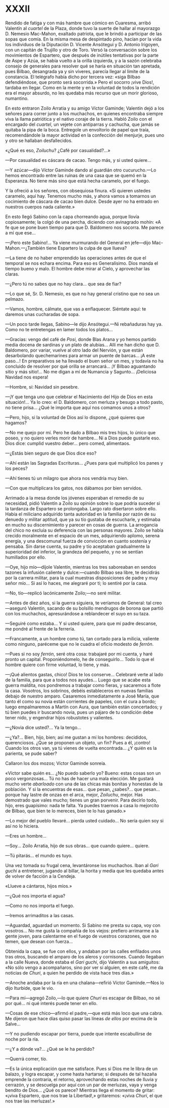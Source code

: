 # XXXII

Rendido de fatiga y con más hambre que cómico en Cuaresma, arribó Valentín al
*cuartel* de la Plaza, donde tuvo la suerte de hallar al mayorazgo D. Nemesio
Mac-Mahon, exaltado patriota, que le brindó a participar de las sopas que
comía. En la misma mesa de despintado pino, hacían por la vida los individuos
de la Diputación D. Vicente Ansótegui y D. Antonio Irigoyen, con un capitán de
Trujillo y otro de Toro. Versó la conversación sobre los movimientos de
Espartero, que después de inútiles tentativas por la parte de Aspe y Azúa, se
había vuelto a la orilla izquierda, y a la sazón celebraba consejo de generales
para resolver qué se haría en situación tan apretada, pues Bilbao, desangrada
ya y sin víveres, parecía llegar al límite de la constancia. El telégrafo había
dicho por tercera vez: «siga Bilbao defendiéndose, que pronto será socorrida.»
Pero el socorro ¡vive Dios!, tardaba en llegar. Como en la mente y en la
voluntad de todos la rendición era el mayor absurdo, no les quedaba más recurso
que un morir glorioso, numantino.

En esto entraron Zoilo Arratia y su amigo Víctor Gaminde; Valentín dejó a los
señores para correr junto a los muchachos, en quienes encontraba siempre viva
la llama patriótica y el nativo coraje de la tierra. Habló Zoilo con el
encargado del *cuartel*, un vejete con antiparras y cachucha, que jamás se
quitaba la pipa de la boca. Entregole un envoltorio de papel que traía,
recomendándole la mayor actividad en la confección del menjurje, pues uno
y otro se hallaban desfallecidos.

«¿Qué es eso, *Zoiluchu*? ¿Café por casualidad?...»

—Por casualidad es cáscara de cacao. Tengo más, y si usted quiere...

—Y azúcar—dijo Víctor Gaminde dando al guardián otro cucurucho.—Lo hemos
encontrado entre las ruinas de una casa que se quemó en la Esperanza. No tiene
más sino que está hecha caramelo, por el fuego.

Y la ofreció a los señores, con obsequiosa finura. «Si quieren ustedes
caramelo, aquí hay. Tenemos mucho más, y ahora vamos a tomarnos un cocimiento
de cáscara de cacao bien dulce. Desde ayer no ha entrado en nuestros cuerpos
nada caliente.»

En esto llegó Sabino con la capa chorreando agua, porque llovía copiosamente;
la colgó de una percha, diciendo con avinagrado mohín: «A fe que se pone buen
tiempo para que D. Baldomero nos socorra. Me parece a mí que ese...

—¡Pero este Sabino!... Ya viene murmurando del General en jefe—dijo
Mac-Mahon.—¿También tiene Espartero la culpa de que llueva?

—La tiene de no haber emprendido las operaciones antes de que el temporal se
nos echara encima. Para eso es Generalísimo. Dios manda el tiempo bueno y malo.
El hombre debe mirar al Cielo, y aprovechar las claras.

—¿Pero tú no sabes que no hay clara... que sea de fiar?

—Lo que sé, Sr. D. Nemesio, es que no hay general cristino que no sea un
pelmazo.

—Vamos, hombre, cálmate, que vas a enflaquecer. Siéntate aquí: te daremos unas
cucharadas de sopa.

—Un poco tarde llegas, Sabino—le dijo Ansótegui.—Ni rebañaduras hay ya. Como no
te entretengas en lamer todos los platos...

—Gracias: vengo del café de *Posi*, donde Blas Arana y yo hemos partido media
docena de sardinas y un plato de alubias... Allí me han dicho que D. Baldomero,
por variar, vuelve al otro lado del Nervión, y que están desarbolando
quechemarines para armar un puente de barcas... ¡A este paso...! En
preparativos se ha llevado el buen señor un mes, y todavía no ha concluido de
resolver por qué orilla se arrancará... ¡Y Bilbao aguantando sitio y más
sitio!... No me digan a mí de Numancia y Sagunto... ¡Deliciosa Navidad nos
espera!

—Hombre, sí: Navidad sin pesebre.

—¡Y que tenga uno que celebrar el Nacimiento del Hijo de Dios en esta
situación!... Ya lo creo: el D. Baldomero, con merluza y besugo a todo pasto,
no tiene prisa... ¿Qué le importa que aquí nos comamos unos a otros?

—Pero, hijo, si la voluntad de Dios así lo dispone, ¿qué quieres que hagamos?

—No me quejo por mí. Pero he dado a Bilbao mis tres hijos, lo único que poseo,
y no quiero verles morir de hambre... Ni a Dios puede gustarle eso. Dios dice:
cumplid vuestro deber... pero comed, alimentaos.

—¿Estás bien seguro de que Dios dice eso?

—Ahí están las Sagradas Escrituras... ¿Pues para qué multiplicó los panes y los
peces?

—Ahí tienes tú un milagro que ahora nos vendría muy bien.

—Con que multiplicara los gatos, nos dábamos por bien servidos.

Arrimado a la mesa donde los jóvenes esperaban el remedio de su necesidad,
pidió Valentín a Zoilo su opinión sobre lo que podría suceder si la tardanza de
Espartero se prolongaba. Largo rato disertaron sobre ello. Había el miliciano
adquirido tanta autoridad en la familia por razón de su denuedo y militar
aptitud, que ya su tío gustaba de escucharle, y estimaba en mucho su
discernimiento y parecer en cosas de guerra. La arrogancia del chico no excluía
su deferencia con las personas mayores. Zoilo se había crecido moralmente en el
espacio de un mes, adquiriendo aplomo, serena energía, y una descomunal fuerza
de convicción en cuanto sostenía y pensaba. Sin darse cuenta, su padre y tío
aceptaban gradualmente la superioridad del inferior, la grandeza del pequeño,
y no se sentían humillados por ello.

—Oye, hijo mío—díjole Valentín, mientras los tres saboreaban en sendos tazones
la infusión caliente y dulce:—cuando Bilbao sea libre, te decidirás por la
carrera militar, para la cual muestras disposiciones de padre y muy señor
mío... Si así lo haces, me alegraré por ti; lo sentiré por la casa.

—No, tío—replicó lacónicamente Zoilo;—no seré militar.

—Antes de diez años, si la guerra siguiera, te veríamos de General: tal
creo—aseguró Valentín, sacando de su bolsillo mendrugos de borona que partió
con los muchachos, apresurándose a reblandecer el suyo en su taza.

—Seguiré como estaba... Y si usted quiere, para que mi padre descanse, me
pondré al frente de la ferrería.

—Francamente, a un hombre como tú, tan cortado para la milicia, valiente como
ninguno, paréceme que no le cuadra el oficio modesto de *ferrón*.

—Pues si no soy *ferrón*, seré otra cosa: trabajaré por mi cuenta, y haré
pronto un capital. Proponiéndomelo, he de conseguirlo... Todo lo que el hombre
quiere con firme voluntad, lo tiene, y más.

—¡Qué alientos gastas, chico! Dios te los conserve... Celebraré verte al lado
de la familia, para que a todos nos ayudes... Luego que se acabe esta guerra
maldita, nos pondremos a trabajar como fieras, y sacaremos a flote la casa.
Vosotros, los sobrinos, debéis estableceros en nuevas familias debajo de
nuestro amparo. Casaremos inmediatamente a José María, que tanto él como su
novia están corrientes de papeles, con el cura a bordo; luego empalmaremos
a Martín con Aura, que también están concertados; y tú bien puedes ir buscando
novia, pues un pájaro de tu condición debe tener nido, y engendrar hijos
robustotes y valientes.

—¿Novia dice usted?... Ya la tengo...

—¿Ya?... Bien, hijo, bien; así me gustan a mí los hombres: decididos,
querenciosos. ¿Que se proponen un objeto, un fin? Pues a él, ¡contro! Cuando
los otros van, ya tú vienes de vuelta encontrada... ¿Y quién es la parienta, se
pude saber?

Callaron los dos mozos; Víctor Gaminde sonreía.

«Víctor sabe quién es... ¿No puedo saberlo yo? Bueno: estas cosas son un poco
vergonzosas... Tú no has de hacer una mala elección. Me gustará mucho verte
*abarloado* con una de las chicas más bonitas y honestas de la población. Y si
la encuentras de esas... que pesan, ¿sabes?... que pesan... porque hay lastre
de onzas en el arca, mejor, *Zoiluchu*, mejor. Has demostrado que vales mucho;
tienes un gran porvenir. Para decirlo todo, hijo, eres guapísimo: nada te
falta. Ya puedes traernos a casa lo mejorcito de Bilbao, que bien te lo
mereces, bien te lo has ganado.»

—Lo mejor del pueblo llevaré... pierda usted cuidado... No sería quien soy si
así no lo hiciera.

—Eres un hombre...

—Soy... Zoilo Arratia, hijo de sus obras... que cuando quiere... quiere.

—Tú pitarás... el mundo es tuyo.

Una vez tomada su frugal cena, levantáronse los muchachos. Iban al *Gari guchi*
a entretener, jugando al billar, la horita y media que les quedaba antes de
volver de facción a la Cendeja.

«Llueve a cántaros, hijos míos.»

—¿Qué nos importa el agua?

—Como no nos importa el fuego.

—Iremos arrimaditos a las casas.

—Aguardad, aguardad un momento. Si Sabino me presta su capa, voy con
vosotros... No me gusta la compañía de los viejos: prefiero arrimarme a la
gente joven, para calentarme en el fuego de vuestros corazones, que no temen,
que desean con fuerza...

Obtenida la capa, se fue con ellos, y andaban por las calles enfilados unos
tras otros, buscando el amparo de los aleros y cornisones. Cuando llegaban a la
calle Nueva, donde estaba el *Gari guchi*, dijo Valentín a sus amiguitos: «No
sólo vengo a acompañaros, sino por ver si alguien, en este café, me da noticias
de *Churi*, a quien he perdido de vista hace tres días.»

—Anoche andaba por la ría en una chalana—refirió Víctor Gaminde.—Nos lo
dijo Iturbide, que le vio.

—Para mí—agregó Zoilo,—lo que quiere *Churi* es escapar de Bilbao, no sé por
qué... ni qué interés puede tener en ello.

—Cosas de ese chico—afirmó el padre,—que está más loco que una cabra. Me
dijeron que hace días quiso pasar las líneas *de ellos* por encima de la
Salve...

—Y no pudiendo escapar por tierra, puede que intente escabullirse de noche por
la ría.

—¿Y a dónde va?... ¿Qué se le ha perdido?

—Querrá comer, tío.

—Es la única explicación que me satisface. Pues si Dios me le libra de un
balazo, y logra escapar, y come hasta hartarse; si después de tal hazaña
emprende la contraria, el retorno, aprovechando estas noches de lluvia
y cerrazón, y se descuelga por aquí con un par de merluzas, vaya y venga
bendito de Dios... ¿Qué os parece? Mientras llega el momento de gritar: «¡viva
Espartero, que nos trae la Libertad!,» gritaremos: «¡viva *Churi*, el que nos
trae las merluzas!.»

